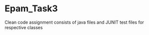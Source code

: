 # Epam_Task3
Clean code assignment consists of java files and JUNIT test files for respective classes
